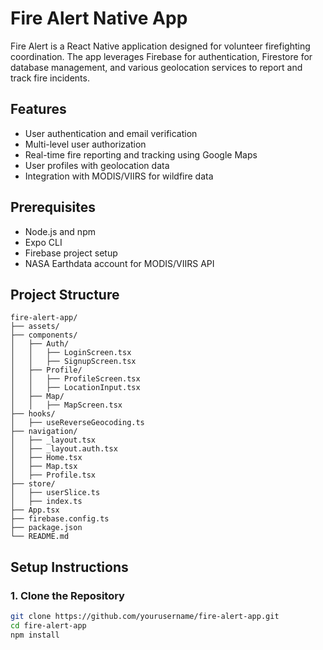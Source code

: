 # Fire Alert Native App

Fire Alert is a React Native application designed for volunteer firefighting coordination. The app leverages Firebase for authentication, Firestore for database management, and various geolocation services to report and track fire incidents.

## Features

- User authentication and email verification
- Multi-level user authorization
- Real-time fire reporting and tracking using Google Maps
- User profiles with geolocation data
- Integration with MODIS/VIIRS for wildfire data

## Prerequisites

- Node.js and npm
- Expo CLI
- Firebase project setup
- NASA Earthdata account for MODIS/VIIRS API

## Project Structure

```plaintext
fire-alert-app/
├── assets/
├── components/
│   ├── Auth/
│   │   ├── LoginScreen.tsx
│   │   ├── SignupScreen.tsx
│   ├── Profile/
│   │   ├── ProfileScreen.tsx
│   │   ├── LocationInput.tsx
│   ├── Map/
│   │   ├── MapScreen.tsx
├── hooks/
│   ├── useReverseGeocoding.ts
├── navigation/
│   ├── _layout.tsx
│   ├── _layout.auth.tsx
│   ├── Home.tsx
│   ├── Map.tsx
│   ├── Profile.tsx
├── store/
│   ├── userSlice.ts
│   ├── index.ts
├── App.tsx
├── firebase.config.ts
├── package.json
└── README.md
```

## Setup Instructions

### 1. Clone the Repository

```sh
git clone https://github.com/yourusername/fire-alert-app.git
cd fire-alert-app
npm install
```
